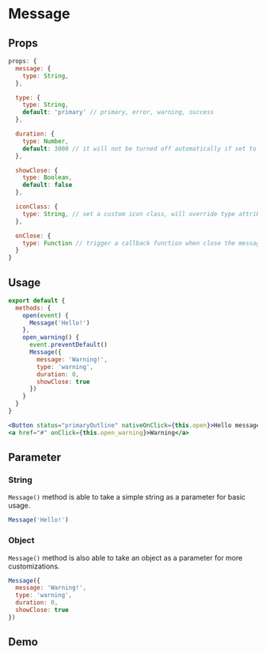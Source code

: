 # Message

## Props

```js
props: {
  message: {
    type: String,
  },

  type: {
    type: String,
    default: 'primary' // primary, error, warning, success
  },

  duration: {
    type: Number,
    default: 3000 // it will not be turned off automatically if set to 0
  },

  showClose: {
    type: Boolean,
    default: false
  },

  iconClass: {
    type: String, // set a custom icon class, will override type attribute
  },

  onClose: {
    type: Function // trigger a callback function when close the message
  }
}
```

## Usage
```jsx
export default {
  methods: {
    open(event) {
      Message('Hello!')
    },
    open_warning() {
      event.preventDefault()
      Message({
        message: 'Warning!',
        type: 'warning',
        duration: 0,
        showClose: true
      })
    }
  }
}

<Button status="primaryOutline" nativeOnClick={this.open}>Hello message!</Button>
<a href="#" onClick={this.open_warning}>Warning</a>
```

## Parameter
### String
`Message()` method is able to take a simple string as a parameter for basic usage.
```jsx
Message('Hello!')
```
### Object
`Message()` method is also able to take an object as a parameter for more customizations.
```jsx
Message({
  message: 'Warning!',
  type: 'warning',
  duration: 0,
  showClose: true
})
```

## Demo
